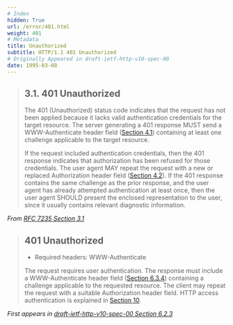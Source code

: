 ```yaml
---
# Index
hidden: True
url: /error/401.html
weight: 401
# Metadata
title: Unauthorized
subtitle: HTTP/1.1 401 Unauthorized
# Originally Appeared in draft-ietf-http-v10-spec-00
date: 1995-03-08
---
```


> ## 3.1.  401 Unauthorized
>
> The 401 (Unauthorized) status code indicates that the request has not
> been applied because it lacks valid authentication credentials for
> the target resource.  The server generating a 401 response MUST send
> a WWW-Authenticate header field
> ([Section 4.1](https://tools.ietf.org/html/rfc7235#section-4.1))
> containing at least one
> challenge applicable to the target resource.
>
> If the request included authentication credentials, then the 401
> response indicates that authorization has been refused for those
> credentials.  The user agent MAY repeat the request with a new or
> replaced Authorization header field
> ([Section 4.2](https://tools.ietf.org/html/rfc7235#section-4.2)).
> If the 401
> response contains the same challenge as the prior response, and the
> user agent has already attempted authentication at least once, then
> the user agent SHOULD present the enclosed representation to the
> user, since it usually contains relevant diagnostic information.

<cite>From [RFC 7235 Section 3.1](https://tools.ietf.org/html/rfc7235#section-3.1)</cite>

> ## 401 Unauthorized
>
> - Required headers: WWW-Authenticate
>
> The request requires user authentication. The response must include
> a WWW-Authenticate header field
> ([Section 6.3.4](https://tools.ietf.org/html/draft-ietf-http-v10-spec-00#section-6.3.4))
> containing a
> challenge applicable to the requested resource. The client may
> repeat the request with a suitable Authorization header field. HTTP
> access authentication is explained in
> [Section 10](https://tools.ietf.org/html/draft-ietf-http-v10-spec-00#section-10).

<cite>First appears in [draft-ietf-http-v10-spec-00 Section 6.2.3](https://tools.ietf.org/html/draft-ietf-http-v10-spec-00#section-6.2.3)</cite>

